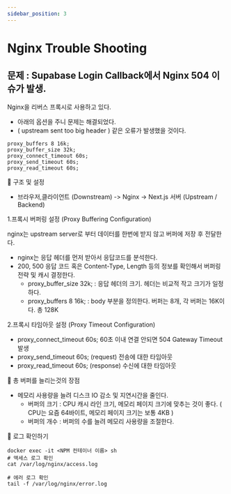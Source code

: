 ```yaml
---
sidebar_position: 3
---
```


# Nginx Trouble Shooting  


## 문제 : Supabase Login Callback에서 Nginx 504 이슈가 발생.   

Nginx을 리버스 프록시로 사용하고 있다.  
- 아래의 옵션을 주니 문제는 해결되었다.  
- ( upstream sent too big header ) 같은 오류가 발생했을 것이다.  

```
proxy_buffers 8 16k;
proxy_buffer_size 32k;
proxy_connect_timeout 60s;
proxy_send_timeout 60s;
proxy_read_timeout 60s;
```

📌 구조 및 설정 
- 브라우저,클라이언트 (Downstream) -> Nginx -> Next.js 서버 (Upstream / Backend)  

1.프록시 버퍼링 설정 (Proxy Buffering Configuration)  

nginx는 upstream server로 부터 데이터를 한번에 받지 않고 버퍼에 저장 후 전달한다.  
- nginx는 응답 헤더를 먼저 받아서 응답코드를 분석한다.
- 200, 500 응답 코드 혹은 Content-Type, Length 등의 정보를 확인해서 버퍼링 전략 및 캐시 결정한다.   
  - proxy_buffer_size 32k; : 응답 헤더의 크기. 헤더는 비교적 작고 크기가 일정하다.    
  - proxy_buffers 8 16k; : body 부분을 정의한다. 버퍼는 8개, 각 버퍼는 16K이다.  총 128K 


2.프록시 타임아웃 설정 (Proxy Timeout Configuration)
- proxy_connect_timeout 60s; 60초 이내 연결 안되면 504 Gateway Timeout 발생   
- proxy_send_timeout 60s;  (request) 전송에 대한 타임아웃    
- proxy_read_timeout 60s;  (response) 수신에 대한 타임아웃  

📌 총 버퍼를 늘리는것의 장점 
- 메모리 사용량을 늘려 디스크 IO 감소 및 지연시간을 줄인다.    
  - 버퍼의 크기 : CPU 캐시 라인 크기, 메모리 페이지 크기에 맞추는 것이 좋다. ( CPU는 요즘 64바이트, 메모리 페이지 크기는 보통 4KB )  
  - 버퍼의 개수 : 버퍼의 수를 늘려 메모리 사용량을 조절한다.   

📌 로그 확인하기

```
docker exec -it <NPM 컨테이너 이름> sh
# 액세스 로그 확인
cat /var/log/nginx/access.log

# 에러 로그 확인
tail -f /var/log/nginx/error.log
```